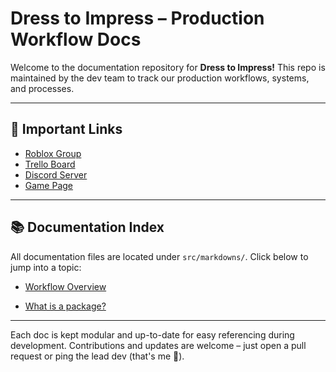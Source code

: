# Dress to Impress – Production Workflow Docs

Welcome to the documentation repository for **Dress to Impress!** This repo is maintained by the dev team to track our production workflows, systems, and processes.

---

## 🔗 Important Links

- [Roblox Group](https://www.roblox.com/communities/17264167/Dress-To-Impress-Group)  
- [Trello Board](https://trello.com/b/aQlasn36/project-managment)  
- [Discord Server](https://discord.gg/...)  
- [Game Page](https://www.roblox.com/games/15101393044/EASTER-Dress-To-Impress)  

---

## 📚 Documentation Index

All documentation files are located under `src/markdowns/`. Click below to jump into a topic:

- [Workflow Overview](src/markdown/Workflow.md)
<!-- Add more files below as they are created -->
- [What is a package?](src/markdown/Package.md)

---

Each doc is kept modular and up-to-date for easy referencing during development. Contributions and updates are welcome – just open a pull request or ping the lead dev (that's me 👋).
